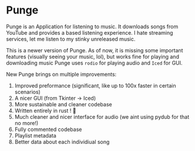 # Punge
Punge is an Application for listening to music. It downloads songs from YouTube and provides a based listening experience. I hate streaming services, let me listen to my stinky unreleased music.

This is a newer version of Punge. As of now, it is missing some important features (visually seeing your music, lol), but works fine for playing and downloading music
Punge uses `rodio` for playing audio and `Iced` for GUI.

New Punge brings on multiple improvements:

1) Improved preformance (significant, like up to 100x faster in certain scenarios)
2) A nicer GUI (from Tkinter -> Iced)
3) More sustainable and cleaner codebase
4) Written entirely in rust ! 🦀
5) Much cleaner and nicer interface for audio (we aint using pydub for that no more!)
6) Fully commented codebase
7) Playlist metadata
8) Better data about each individiual song

